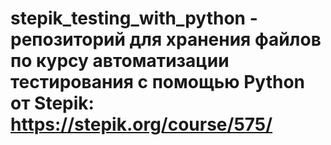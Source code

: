 # stepik_testing_with_python - репозиторий для хранения файлов по курсу автоматизации тестирования с помощью Python от Stepik:  https://stepik.org/course/575/
